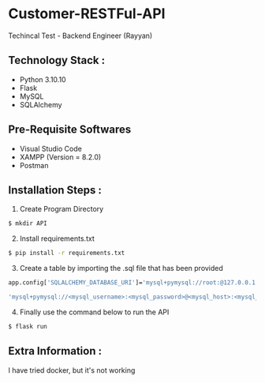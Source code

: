 # Customer-RESTFul-API

Techincal Test - Backend Engineer (Rayyan)

## Technology Stack :

- Python 3.10.10
- Flask
- MySQL
- SQLAlchemy

## Pre-Requisite Softwares

- Visual Studio Code
- XAMPP (Version = 8.2.0)
- Postman

## Installation Steps :

1. Create Program Directory

```bash
$ mkdir API
```

2. Install requirements.txt

```bash
$ pip install -r requirements.txt
```

3. Create a table by importing the .sql file that has been provided

```bash
app.config['SQLALCHEMY_DATABASE_URI']='mysql+pymysql://root:@127.0.0.1:3306/store'
```

```bash
'mysql+pymysql://<mysql_username>:<mysql_password>@<mysql_host>:<mysql_port>/<mysql_db>
```

4. Finally use the command below to run the API

```bash
$ flask run
```
## Extra Information :
I have tried docker, but it's not working
